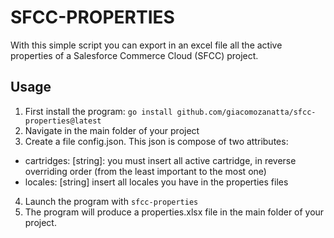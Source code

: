 # SFCC-PROPERTIES

With this simple script you can export in an excel file all the active properties of a Salesforce Commerce Cloud (SFCC) project.  

## Usage

1. First install the program: ```go install github.com/giacomozanatta/sfcc-properties@latest```
2. Navigate in the main folder of your project
3. Create a file config.json. This json is compose of two attributes:
  - cartridges: [string]: you must insert all active cartridge, in reverse overriding order (from the least important to the most one)
  - locales: [string] insert all locales you have in the properties files
 4. Launch the program with ```sfcc-properties```
 5. The program will produce a properties.xlsx file in the main folder of your project.
